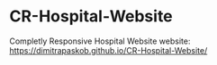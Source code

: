 # CR-Hospital-Website
Completly Responsive Hospital Website
website: https://dimitrapaskob.github.io/CR-Hospital-Website/
